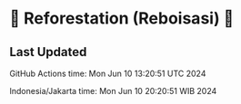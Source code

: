 
# 🌳 Reforestation (Reboisasi) 🌲

## Last Updated

GitHub Actions time: Mon Jun 10 13:20:51 UTC 2024

Indonesia/Jakarta time: Mon Jun 10 20:20:51 WIB 2024
